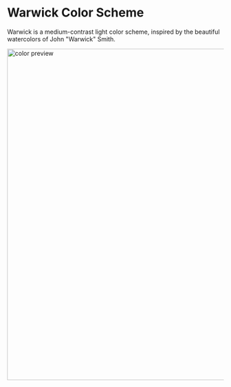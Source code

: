 # Warwick Color Scheme

Warwick is a medium-contrast light color scheme, inspired by the beautiful watercolors of John "Warwick" Smith.

<img width="770" alt="color preview" src="https://github.com/seasonedfish/warwick/assets/29507110/be28bbe7-644f-4d50-ba6d-22b29c0f3867">


